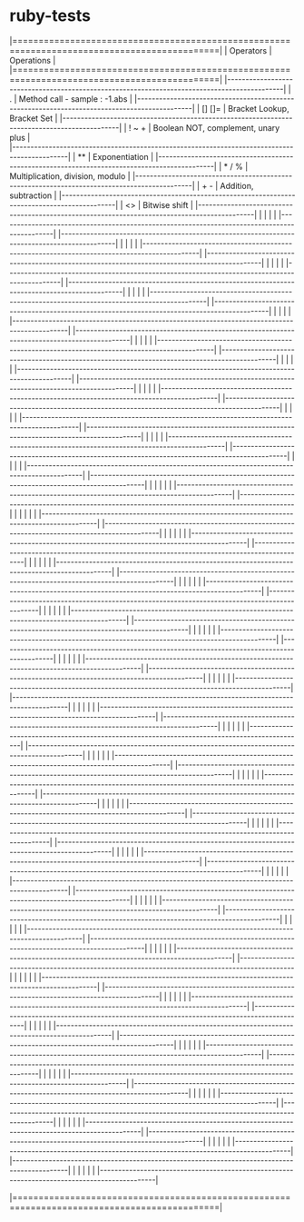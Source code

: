 # ruby-tests
|=============================================================================================|
|        Operators              |          Operations                                         |
|=============================================================================================|
|---------------------------------------------------------------------------------------------|
|             .                 |  Method call - sample : -1.abs                              |
|---------------------------------------------------------------------------------------------|
|         []    []=             |  Bracket Lookup, Bracket Set                                |
|---------------------------------------------------------------------------------------------|
|           ! ~ +               |  Boolean NOT, complement, unary plus                        |    
|---------------------------------------------------------------------------------------------|
|             **                |  Exponentiation                                             |
|---------------------------------------------------------------------------------------------|
|           * / %               |  Multiplication, division, modulo                           |
|---------------------------------------------------------------------------------------------|
|           + -                 |  Addition, subtraction                                      |
|---------------------------------------------------------------------------------------------|
|           <>                  |  Bitwise shift                                              |
|---------------------------------------------------------------------------------------------|
|                               |                           |                                 |
|---------------------------------------------------------------------------------------------|
|---------------------------------------------------------------------------------------------|
|                               |                           |                                 |
|---------------------------------------------------------------------------------------------|
|---------------------------------------------------------------------------------------------|
|                               |                           |                                 |
|---------------------------------------------------------------------------------------------|
|---------------------------------------------------------------------------------------------|
|                               |                           |                                 |
|---------------------------------------------------------------------------------------------|
|---------------------------------------------------------------------------------------------|
|                               |                           |                                 |
|---------------------------------------------------------------------------------------------|
|---------------------------------------------------------------------------------------------|
|                               |                           |                                 |
|---------------------------------------------------------------------------------------------|
|---------------------------------------------------------------------------------------------|
|                               |                           |                                 |
|---------------------------------------------------------------------------------------------|
|---------------------------------------------------------------------------------------------|
|                               |                           |                                 |
|---------------------------------------------------------------------------------------------|
|---------------------------------------------------------------------------------------------|
|                               |                           |                                 |
|---------------------------------------------------------------------------------------------|
|---------------------------------------------------------------------------------------------|
|                               |                           |                                 |
|---------------------------------------------------------------------------------------------|
|---------------------------------------------------------------------------------------------|
|                               |                           |                                 |
|---------------------------------------------------------------------------------------------|
|---------------------------------------------------------------------------------------------|
|                               |                           |                       |         |
|---------------------------------------------------------------------------------------------|
|---------------------------------------------------------------------------------------------|
|                               |                           |                       |         |
|---------------------------------------------------------------------------------------------|
|---------------------------------------------------------------------------------------------|
|                               |                           |                       |         |
|---------------------------------------------------------------------------------------------|
|---------------------------------------------------------------------------------------------|
|                               |                           |                       |         |
|---------------------------------------------------------------------------------------------|
|---------------------------------------------------------------------------------------------|
|                               |                           |                       |         |
|---------------------------------------------------------------------------------------------|
|---------------------------------------------------------------------------------------------|
|                               |                           |                       |         |
|---------------------------------------------------------------------------------------------|
|---------------------------------------------------------------------------------------------|
|                               |                           |                       |         |
|---------------------------------------------------------------------------------------------|
|---------------------------------------------------------------------------------------------|
|                               |                           |                       |         |
|---------------------------------------------------------------------------------------------|
|---------------------------------------------------------------------------------------------|
|                               |                           |                       |         |
|---------------------------------------------------------------------------------------------|
|---------------------------------------------------------------------------------------------|
|                               |                           |                       |         |
|---------------------------------------------------------------------------------------------|
|---------------------------------------------------------------------------------------------|
|                               |                           |                       |         |
|---------------------------------------------------------------------------------------------|
|---------------------------------------------------------------------------------------------|
|                               |                           |                       |         |
|---------------------------------------------------------------------------------------------|
|---------------------------------------------------------------------------------------------|
|                               |                           |                       |         |
|---------------------------------------------------------------------------------------------|
|---------------------------------------------------------------------------------------------|
|                               |                           |                       |         |
|---------------------------------------------------------------------------------------------|
|---------------------------------------------------------------------------------------------|
|                               |                           |                       |         |
|---------------------------------------------------------------------------------------------|
|---------------------------------------------------------------------------------------------|
|                               |                           |                       |         |
|---------------------------------------------------------------------------------------------|
|---------------------------------------------------------------------------------------------|
|                               |                           |                       |         |
|---------------------------------------------------------------------------------------------|
|---------------------------------------------------------------------------------------------|
|                               |                           |                       |         |
|---------------------------------------------------------------------------------------------|
|---------------------------------------------------------------------------------------------|
|                               |                           |                       |         |
|---------------------------------------------------------------------------------------------|
|---------------------------------------------------------------------------------------------|
|                               |                           |                       |         |
|---------------------------------------------------------------------------------------------|
|---------------------------------------------------------------------------------------------|
|                               |                           |                       |         |
|---------------------------------------------------------------------------------------------|
|---------------------------------------------------------------------------------------------|
|                               |                           |                       |         |
|---------------------------------------------------------------------------------------------|
|---------------------------------------------------------------------------------------------|
|                               |                           |                       |         |
|---------------------------------------------------------------------------------------------|
|---------------------------------------------------------------------------------------------|
|                               |                           |                       |         |
|---------------------------------------------------------------------------------------------|
|---------------------------------------------------------------------------------------------|
|                               |                           |                       |         |
|---------------------------------------------------------------------------------------------|
|---------------------------------------------------------------------------------------------|
|                               |                           |                       |         |
|---------------------------------------------------------------------------------------------|
|---------------------------------------------------------------------------------------------|
|                               |                           |                       |         |
|---------------------------------------------------------------------------------------------|
|---------------------------------------------------------------------------------------------|
|                               |                           |                       |         |
|---------------------------------------------------------------------------------------------|
|---------------------------------------------------------------------------------------------|
|                               |                           |                       |         |
|---------------------------------------------------------------------------------------------|

|=============================================================================================|